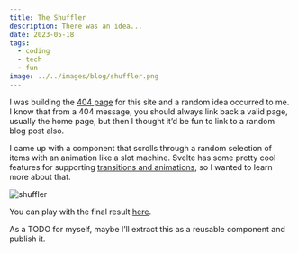 ```yaml
---
title: The Shuffler
description: There was an idea...
date: 2023-05-18
tags:
  - coding
  - tech
  - fun
image: ../../images/blog/shuffler.png
---
```

I was building the [404 page][1] for this site and a random idea occurred to me. I know that from a 404 message, you should always link back a valid page, usually the home page, but then I thought it’d be fun to link to a random blog post also.

I came up with a component that scrolls through a random selection of items with an animation like a slot machine. Svelte has some pretty cool features for supporting [transitions and animations][2], so I wanted to learn more about that.

![shuffler](/images/blog/shuffler.gif)

You can play with the final result [here][3].

As a TODO for myself, maybe I’ll extract this as a reusable component and publish it.

[1]:	/404
[2]:	https://svelte.dev/tutorial/transition
[3]:	/shuffler